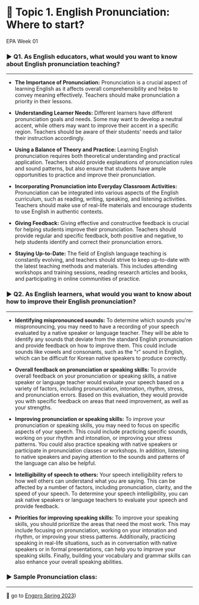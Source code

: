 # 🌿 Topic 1. English Pronunciation: Where to start?
EPA Week 01

### ▶️ Q1. As English educators, what would you want to know about English pronunciation teaching?  
---
+ **The Importance of Pronunciation:** Pronunciation is a crucial aspect of learning English as it affects overall comprehensibility and helps to convey meaning effectively. Teachers should make pronunciation a priority in their lessons.

+ **Understanding Learner Needs:** Different learners have different pronunciation goals and needs. Some may want to develop a neutral accent, while others may want to improve their accent in a specific region. Teachers should be aware of their students' needs and tailor their instruction accordingly.

+ **Using a Balance of Theory and Practice:** Learning English pronunciation requires both theoretical understanding and practical application. Teachers should provide explanations of pronunciation rules and sound patterns, but also ensure that students have ample opportunities to practice and improve their pronunciation.

+ **Incorporating Pronunciation into Everyday Classroom Activities:** Pronunciation can be integrated into various aspects of the English curriculum, such as reading, writing, speaking, and listening activities. Teachers should make use of real-life materials and encourage students to use English in authentic contexts.

+ **Giving Feedback:** Giving effective and constructive feedback is crucial for helping students improve their pronunciation. Teachers should provide regular and specific feedback, both positive and negative, to help students identify and correct their pronunciation errors.

+ **Staying Up-to-Date:** The field of English language teaching is constantly evolving, and teachers should strive to keep up-to-date with the latest teaching methods and materials. This includes attending workshops and training sessions, reading research articles and books, and participating in online communities of practice.


### ▶️ Q2. As English learners, what would you want to know about how to improve their English pronunciation?  
---
+ **Identifying mispronounced sounds:** To determine which sounds you're mispronouncing, you may need to have a recording of your speech evaluated by a native speaker or language teacher. They will be able to identify any sounds that deviate from the standard English pronunciation and provide feedback on how to improve them. This could include sounds like vowels and consonants, such as the "r" sound in English, which can be difficult for Korean native speakers to produce correctly.

+ **Overall feedback on pronunciation or speaking skills:** To provide overall feedback on your pronunciation or speaking skills, a native speaker or language teacher would evaluate your speech based on a variety of factors, including pronunciation, intonation, rhythm, stress, and pronunciation errors. Based on this evaluation, they would provide you with specific feedback on areas that need improvement, as well as your strengths.

+ **Improving pronunciation or speaking skills:** To improve your pronunciation or speaking skills, you may need to focus on specific aspects of your speech. This could include practicing specific sounds, working on your rhythm and intonation, or improving your stress patterns. You could also practice speaking with native speakers or participate in pronunciation classes or workshops. In addition, listening to native speakers and paying attention to the sounds and patterns of the language can also be helpful.

+ **Intelligibility of speech to others:** Your speech intelligibility refers to how well others can understand what you are saying. This can be affected by a number of factors, including pronunciation, clarity, and the speed of your speech. To determine your speech intelligibility, you can ask native speakers or language teachers to evaluate your speech and provide feedback.

+ **Priorities for improving speaking skills:** To improve your speaking skills, you should prioritize the areas that need the most work. This may include focusing on pronunciation, working on your intonation and rhythm, or improving your stress patterns. Additionally, practicing speaking in real-life situations, such as in conversation with native speakers or in formal presentations, can help you to improve your speaking skills. Finally, building your vocabulary and grammar skills can also enhance your overall speaking abilities.

### ▶️ Sample Pronunciation class:
 ---
📗 go to [Engpro Spring 2023](https://github.com/MK316/Spring2023/tree/main/Engpro))
